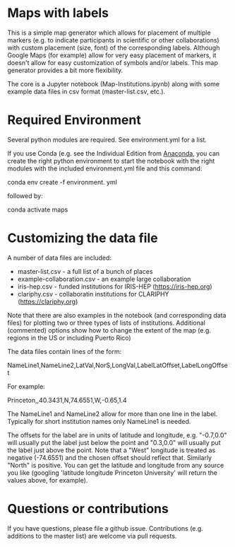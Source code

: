 # Maps with labels

This is a simple map generator which allows for placement of multiple
markers (e.g. to indicate participants in scientific or other 
collaborations) with custom placement (size, font) of the corresponding
labels. Although Google Maps (for example) allow for very easy placement of 
markers, it doesn't allow for easy customization of symbols and/or labels.
This map generator provides a bit more flexibility.

The core is a Jupyter notebook (Map-Institutions.ipynb) along with some 
example data files in csv format (master-list.csv, etc.).

# Required Environment

Several python modules are required. See environment.yml for a list.

If you use Conda (e.g. see the Individual Edition from [Anaconda](https://www.anaconda.com/products/individual), you can create the right python environment to start the notebook with the right modules with the included environment.yml
file and this command:

conda env create -f environment. yml

followed by:

conda activate maps

# Customizing the data file

A number of data files are included:

  * master-list.csv - a full list of a bunch of places
  * example-collaboration.csv - an example large collaboration
  * iris-hep.csv - funded institutions for IRIS-HEP (https://iris-hep.org)
  * clariphy.csv - collaboratin institutions for CLARIPHY (https://clariphy.org)

Note that there are also examples in the notebook (and corresponding data
files) for plotting two or three types of lists of institutions. Additional
(commented) options show how to change the extent of the map (e.g. regions in
the US or including Puerto Rico)

The data files contain lines of the form:

NameLine1,NameLine2,LatVal,NorS,LongVal,LabelLatOffset,LabelLongOffset

For example:

Princeton,,40.3431,N,74.6551,W,-0.65,1.4

The NameLine1 and NameLine2 allow for more than one line in the label.
Typically for short institution names only NameLine1 is needed.

The offsets for the label are in units of latitude and longitude,
e.g. "-0.7,0.0" will usually put the label just below the point and
"0.3,0.0" will usually put the label just above the point.
Note that a "West" longitude is treated as negative (-74.6551) and the
chosen offset should reflect that. Similarly "North" is positive. You
can get the latitude and longitude from any source you like (googling
'latitude longitude Princeton University' will return the values above,
for example).

# Questions or contributions

If you have questions, please file a github issue. Contributions (e.g.
additions to the master list) are welcome via pull requests.
